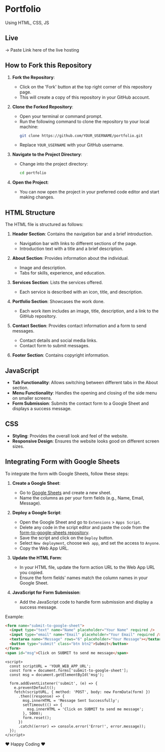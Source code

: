 # Portfolio

Using HTML, CSS, JS

## Live 
 -> Paste Link here of the live hosting

## How to Fork this Repository

1. **Fork the Repository**:
   - Click on the 'Fork' button at the top right corner of this repository page.
   - This will create a copy of this repository in your GitHub account.

2. **Clone the Forked Repository**:
   - Open your terminal or command prompt.
   - Run the following command to clone the repository to your local machine:
     ```sh
     git clone https://github.com/YOUR_USERNAME/portfolio.git
     ```
   - Replace `YOUR_USERNAME` with your GitHub username.

3. **Navigate to the Project Directory**:
   - Change into the project directory:
     ```sh
     cd portfolio
     ```

4. **Open the Project**:
   - You can now open the project in your preferred code editor and start making changes.

## HTML Structure

The HTML file is structured as follows:

1. **Header Section**: Contains the navigation bar and a brief introduction.
   - Navigation bar with links to different sections of the page.
   - Introduction text with a title and a brief description.

2. **About Section**: Provides information about the individual.
   - Image and description.
   - Tabs for skills, experience, and education.

3. **Services Section**: Lists the services offered.
   - Each service is described with an icon, title, and description.

4. **Portfolio Section**: Showcases the work done.
   - Each work item includes an image, title, description, and a link to the GitHub repository.

5. **Contact Section**: Provides contact information and a form to send messages.
   - Contact details and social media links.
   - Contact form to submit messages.

6. **Footer Section**: Contains copyright information.

## JavaScript

- **Tab Functionality**: Allows switching between different tabs in the About section.
- **Menu Functionality**: Handles the opening and closing of the side menu on smaller screens.
- **Form Submission**: Submits the contact form to a Google Sheet and displays a success message.

## CSS

- **Styling**: Provides the overall look and feel of the website.
- **Responsive Design**: Ensures the website looks good on different screen sizes.

## Integrating Form with Google Sheets

To integrate the form with Google Sheets, follow these steps:

1. **Create a Google Sheet**:
   - Go to [Google Sheets](https://sheets.google.com) and create a new sheet.
   - Name the columns as per your form fields (e.g., Name, Email, Message).

2. **Deploy a Google Script**:
   - Open the Google Sheet and go to `Extensions` > `Apps Script`.
   - Delete any code in the script editor and paste the code from the [form-to-google-sheets repository](https://github.com/jamiewilson/form-to-google-sheets).
   - Save the script and click on the `Deploy` button.
   - Select `New deployment`, choose `Web app`, and set the access to `Anyone`.
   - Copy the Web App URL.

3. **Update the HTML Form**:
   - In your HTML file, update the form action URL to the Web App URL you copied.
   - Ensure the form fields' names match the column names in your Google Sheet.

4. **JavaScript for Form Submission**:
   - Add the JavaScript code to handle form submission and display a success message.

Example:
```html
<form name="submit-to-google-sheet">
  <input type="text" name="Name" placeholder="Your Name" required />
  <input type="email" name="Email" placeholder="Your Email" required />
  <textarea name="Message" rows="6" placeholder="Your Message"></textarea>
  <button type="submit" class="btn btn2">Submit</button>
</form>
<span id="msg">Click on SUBMIT to send me message</span>
```
```JS
<script>
  const scriptURL = 'YOUR_WEB_APP_URL';
  const form = document.forms['submit-to-google-sheet'];
  const msg = document.getElementById('msg');

  form.addEventListener('submit', (e) => {
    e.preventDefault();
    fetch(scriptURL, { method: 'POST', body: new FormData(form) })
      .then((response) => {
        msg.innerHTML = 'Message Sent Successfully';
        setTimeout(() => {
          msg.innerHTML = 'Click on SUBMIT to send me message';
        }, 5000);
        form.reset();
      })
      .catch((error) => console.error('Error!', error.message));
  });
</script>
```

❤️ Happy Coding ❤️


